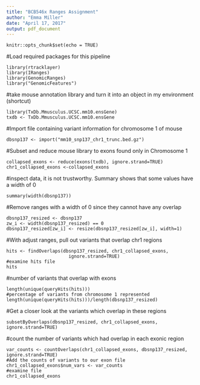 ```yaml
---
title: "BCB546x Ranges Assignment"
author: "Emma Miller"
date: "April 17, 2017"
output: pdf_document
---
```


```{r setup, include=FALSE}
knitr::opts_chunk$set(echo = TRUE)
```

#Load required packages for this pipeline
```{r}
library(rtracklayer)
library(IRanges)
library(GenomicRanges)
library("GenomicFeatures")
```

#take mouse annotation library and turn it into an object in my environment (shortcut)
```{r}
library(TxDb.Mmusculus.UCSC.mm10.ensGene)
txdb <- TxDb.Mmusculus.UCSC.mm10.ensGene
```

#Import file containing variant information for chromosome 1 of mouse
```{r}
dbsnp137 <- import("mm10_snp137_chr1_trunc.bed.gz")
```

#Subset and reduce mouse library to exons found only in Chromosome 1
```{r}
collapsed_exons <- reduce(exons(txdb), ignore.strand=TRUE)
chr1_collapsed_exons <-collapsed_exons
```


#inspect data, it is not trustworthy. Summary shows that some values have a width of 0
```{r}
summary(width(dbsnp137))
```

#Remove ranges with a width of 0 since they cannot have any overlap
```{r}
dbsnp137_resized <- dbsnp137
zw_i <- width(dbsnp137_resized) == 0
dbsnp137_resized[zw_i] <- resize(dbsnp137_resized[zw_i], width=1)
```

#With adjust ranges, pull out variants that overlap chr1 regions
```{r}
hits <- findOverlaps(dbsnp137_resized, chr1_collapsed_exons, 
                       ignore.strand=TRUE)
#examine hits file
hits
```
#number of variants that overlap with exons
```{r}
length(unique(queryHits(hits)))
#percentage of variants from chromosome 1 represented 
length(unique(queryHits(hits)))/length(dbsnp137_resized)
```
#Get a closer look at the variants which overlap in these regions
```{r}
subsetByOverlaps(dbsnp137_resized, chr1_collapsed_exons, ignore.strand=TRUE)
```

#count the number of variants which had overlap in each exonic region
```{r}
var_counts <- countOverlaps(chr1_collapsed_exons, dbsnp137_resized, ignore.strand=TRUE)
#Add the counts of variants to our exon file
chr1_collapsed_exons$num_vars <- var_counts
#examine file 
chr1_collapsed_exons
```
